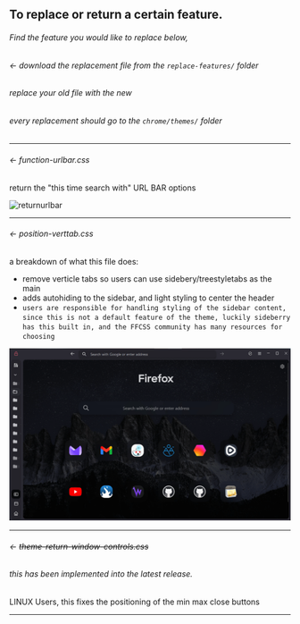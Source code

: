 ## To replace or return a certain feature.

###### Find the feature you would like to replace below,
###### ← download the replacement file from the `replace-features/` folder
###### replace your old file with the new
###### every replacement should go to the `chrome/themes/` folder
---

###### ← function-urlbar.css

return the "this time search with" URL BAR options<br>

![returnurlbar](preview/returnurlbar.jpg)

---

###### ← position-verttab.css

a breakdown of what this file does:
- remove verticle tabs so users can use sidebery/treestyletabs as the main
- adds autohiding to the sidebar, and light styling to center the header
- `users are responsible for handling styling of the sidebar content, since this is not a default feature of the theme, luckily sideberry has this built in, and the FFCSS community has many resources for choosing`<br>

![replaceverttab](preview/replaceverttab.gif)

---

###### ← ~~theme-return-window-controls.css~~
###### this has been implemented into the latest release.

LINUX Users, this fixes the positioning of the min max close buttons<br>

---

